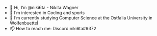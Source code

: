 - 👋 Hi, I’m @niki6ta - Nikita Wagner
- 👀 I’m interested in Coding and sports
- 🌱 I’m currently studying Computer Science at the Ostfalia University in Wolfenbuettel
- 📫 How to reach me: Discord niki6ta#9372


